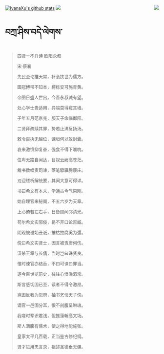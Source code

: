 [![IvanaXu's github stats](https://github-readme-stats.vercel.app/api?username=IvanaXu&show_icons=true&theme=vue-dark)](https://github.com/anuraghazra/github-readme-stats)
<img align="right" src="https://github-readme-stats.vercel.app/api/top-langs/?username=IvanaXu&langs_count=7&theme=graywhite" />
<img src="https://github-readme-stats.vercel.app/api/wakatime?username=IvanaXu&layout=compact&langs_count=6&theme=vue-dark&&custom_title=Programming Times(Jul 29 2021-)" />
# བཀྲ་ཤིས་བདེ་ལེགས་
> 四贤一不肖诗 欧阳永叔
>
> 宋·蔡襄
>
> 先民至论推天常，补衮扶世为儒方。
> 
> 圜冠博带不知本，樗栎安可施青黄。
> 
> 帝图日盛人世出，今吾永叔诚有望。
> 
> 处心学士贵适用，异端莫得窥其墙。
> 
> 子年五月范京兆，服天子命临鄱阳。
> 
> 二贤拜疏赎其罪，势若止沸反扬汤。
> 
> 敕令百执无越位，谏垣何以敢封囊。
> 
> 哀来激愤抑复奋，强食不得下喉吭。
> 
> 位卑无路自闻达，目视云阙高苍茫。
> 
> 裁书数幅责司谏，落笔騄骥腾康庄。
> 
> 刃迎缕析解统要，其间大意可得详。
> 
> 书曰希文有本末，学通古今气果刚。
> 
> 始自理官来秘阁，不五六岁为天章。
> 
> 上心倚若左右手，日备顾问邻清光。
> 
> 苟尔希文实邪佞，曷不开口论否臧。
> 
> 阴观被谴始丑诋，摧枯拉腐奚为彊。
> 
> 傥曰希文实贤士，因言被责庸何伤。
> 
> 汉杀王章与长倩，当时岂曰诛贤良。
> 
> 惟时谏官亦结舌，不曰可谏曰罪当。
> 
> 遂今百世览前史，往往心愤涕泗滂。
> 
> 斯言感切固已至，读者不得令激昂。
> 
> 岂图反我为怨府，袖书乞怜天子傍。
> 
> 谪官一邑固分耳，恨不剖腹呈琳琅。
> 
> 我嗟时辈识君浅，但推藻翰高文场。
> 
> 斯人满腹有儒术，使之得地能施张。
> 
> 皇家太平几百载，正当鉴古修纪纲。
> 
> 贤才进用忠言录，祖述圣德垂无疆。